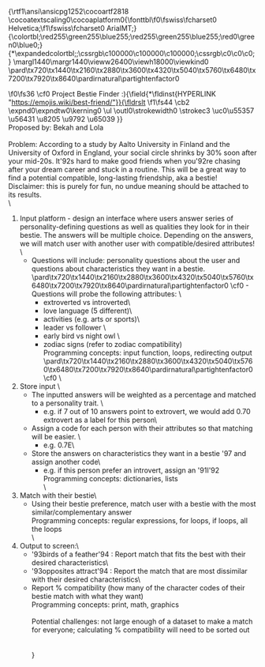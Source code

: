 {\rtf1\ansi\ansicpg1252\cocoartf2818
\cocoatextscaling0\cocoaplatform0{\fonttbl\f0\fswiss\fcharset0 Helvetica;\f1\fswiss\fcharset0 ArialMT;}
{\colortbl;\red255\green255\blue255;\red255\green255\blue255;\red0\green0\blue0;}
{\*\expandedcolortbl;;\cssrgb\c100000\c100000\c100000;\cssrgb\c0\c0\c0;}
\margl1440\margr1440\vieww26400\viewh18000\viewkind0
\pard\tx720\tx1440\tx2160\tx2880\tx3600\tx4320\tx5040\tx5760\tx6480\tx7200\tx7920\tx8640\pardirnatural\partightenfactor0

\f0\fs36 \cf0 Project Bestie Finder :){\field{\*\fldinst{HYPERLINK "https://emojis.wiki/best-friend/"}}{\fldrslt 
\f1\fs44 \cb2 \expnd0\expndtw0\kerning0
\ul \outl0\strokewidth0 \strokec3 \uc0\u55357 \u56431 \u8205 \u9792 \u65039 }}\
Proposed by: Bekah and Lola\
\
Problem:  According to a study by Aalto University in Finland and the University of Oxford in England, your social circle shrinks by 30% soon after your mid-20s. It\'92s hard to make good friends when you\'92re chasing after your dream career and stuck in a routine. This will be a great way to find a potential compatible, long-lasting friendship, aka a bestie!\
Disclaimer: this is purely for fun, no undue meaning should be attached to its results. \
\
1. Input platform - design an interface where users answer series of personality-defining questions as well as qualities they look for in their bestie. The answers will be multiple choice. Depending on the answers, we will match user with another user with compatible/desired attributes! \
	- Questions will include: personality questions about the user and questions about characteristics they want in a bestie. \
\pard\tx720\tx1440\tx2160\tx2880\tx3600\tx4320\tx5040\tx5760\tx6480\tx7200\tx7920\tx8640\pardirnatural\partightenfactor0
\cf0 	- Questions will probe the following attributes: \
		- extroverted vs introverted\
		- love language (5 different)\
		- activities (e.g. arts or sports)\
		- leader vs follower \
		- early bird vs night owl \
		- zodiac signs (refer to zodiac compatibility)\
Programming concepts: input function, loops, redirecting output\
\pard\tx720\tx1440\tx2160\tx2880\tx3600\tx4320\tx5040\tx5760\tx6480\tx7200\tx7920\tx8640\pardirnatural\partightenfactor0
\cf0 \
2. Store input \
	- The inputted answers will be weighted as a percentage and matched to a personality trait. \
		- e.g. if 7 out of 10 answers point to extrovert, we would add 0.70 extrovert as a label for this person\
	- Assign a code for each person with their attributes so that matching will be easier.  \
		- e.g. 0.7E\
	- Store the answers on characteristics they want in a bestie \'97 and assign another code\
		- e.g. if this person prefer an introvert, assign an \'91I\'92\
Programming concepts: dictionaries, lists \
\
3. Match with their bestie\
	- Using their bestie preference, match user with a bestie with the most similar/complementary answer\
Programming concepts: regular expressions, for loops, if loops, all the loops\
\
4. Output to screen:\
	- \'93birds of a feather\'94 : Report match that fits the best with their desired characteristics\
	- \'93opposites attract\'94 : Report the match that are most dissimilar with their desired characteristics\
	- Report % compatibility (how many of the character codes of their bestie match with what they want)\
Programming concepts: print, math, graphics \
\
Potential challenges: not large enough of a dataset to make a match for everyone; calculating % compatibility will need to be sorted out \
\
\
}
